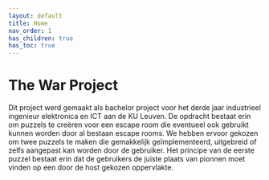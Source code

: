 ```yaml
---
layout: default
title: Home
nav_order: 1
has_children: true
has_toc: true
---
```


# The War Project

Dit project werd gemaakt als bachelor project voor het derde jaar industrieel ingenieur elektronica en ICT aan de KU Leuven. De opdracht bestaat erin om puzzels te creëren voor een escape room die eventueel ook gebruikt kunnen worden door al bestaan escape rooms. We hebben ervoor gekozen om twee puzzels te maken die gemakkelijk geïmplementeerd, uitgebreid of zelfs aangepast kan worden door de gebruiker. Het principe van de eerste puzzel bestaat erin dat de gebruikers de juiste plaats van pionnen moet vinden op een door de host gekozen oppervlakte. 